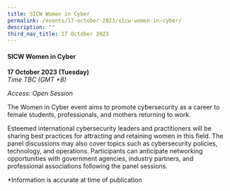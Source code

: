 ```yaml
---
title: SICW Women in Cyber
permalink: /events/17-october-2023/sicw-women-in-cyber/
description: ""
third_nav_title: 17 October 2023
---
```

#### **SICW Women in Cyber**

**17 October 2023 (Tuesday)**  
*Time TBC (GMT +8)*

*Access: Open Session*

The Women in Cyber event aims to promote cybersecurity as a career to female students, professionals, and mothers returning to work.

Esteemed international cybersecurity leaders and practitioners will be sharing best practices for attracting and retaining women in this field. The panel discussions may also cover topics such as cybersecurity policies, technology, and operations. Participants can anticipate networking opportunities with government agencies, industry partners, and professional associations following the panel sessions.

*Information is accurate at time of publication
